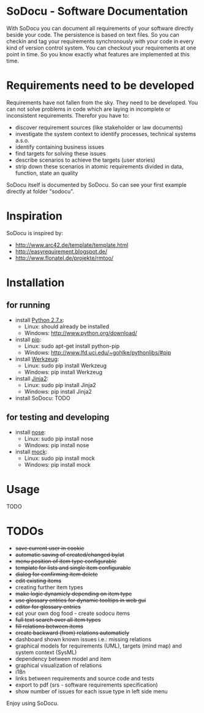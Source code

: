 # SoDocu - Software Documentation

With SoDocu you can document all requirements of your software directly beside
your code. The persistence is based on text files. So you can checkin and tag 
your requirements synchronously with your code in every kind of version control 
system. You can checkout your requirements at one point in time. So you know 
exactly what features are implemented at this time.

# Requirements need to be developed
Requirements have not fallen from the sky. They need to be developed. You can not
solve problems in code which are laying in incomplete or inconsistent 
requirements. Therefor you have to:
* discover requirement sources (like stakeholder or law documents) 
* investigate the system context to identify processes, technical systems a.s.o.
* identify containing business issues
* find targets for solving these issues
* describe scenarios to achieve the targets (user stories)
* strip down these scenarios in atomic requirements divided in data, function, 
state an quality

SoDocu itself is documented by SoDocu. So can see your first example directly
at folder "sodocu".

# Inspiration
SoDocu is inspired by:
* http://www.arc42.de/template/template.html
* http://easyrequirement.blogspot.de/
* http://www.flonatel.de/projekte/rmtoo/

# Installation
## for running
* install [Python 2.7.x](http://www.python.org/):
  * Linux: should already be installed
  * Windows: http://www.python.org/download/
* install [pip](http://www.pip-installer.org/): 
  * Linux: sudo apt-get install python-pip
  * Windows: http://www.lfd.uci.edu/~gohlke/pythonlibs/#pip
* install [Werkzeug](http://werkzeug.pocoo.org/): 
  * Linux: sudo pip install Werkzeug
  * Windows: pip install Werkzeug
* install [Jinja2](http://jinja.pocoo.org/): 
  * Linux: sudo pip install Jinja2
  * Windows: pip install Jinja2
* install SoDocu: 
TODO

## for testing and developing
* install [nose](https://nose.readthedocs.org/en/latest/): 
  * Linux: sudo pip install nose
  * Windows: pip install nose
* install [mock](https://code.google.com/p/mock/): 
  * Linux: sudo pip install mock
  * Windows: pip install mock

# Usage
TODO

# TODOs
* ~~save current user in cookie~~
* ~~automatic saving of created/changed by/at~~ 
* ~~menu position of item type configurable~~
* ~~template for lists and single item configurable~~
* ~~dialog for confirming item delete~~
* ~~edit existing items~~
* creating further item types
* ~~make logic dynamicly depending on item type~~
* ~~use glossary entries for dynamic tooltips in web gui~~
* ~~editor for glossary entries~~
* eat your own dog food - create sodocu items
* ~~full text search over all item types~~
* ~~fill relations between items~~
* ~~create backward (from) relations automaticly~~
* dashboard shown known issues i.e.: missing relations
* graphical models for requirements (UML), targets (mind map) and system context (SysML)
* dependency between model and item
* graphical visualization of relations
* i18n
* links between requirements and source code and tests
* export to pdf (srs - software requirements specification)
* show number of issues for each issue type in left side menu

Enjoy using SoDocu.
